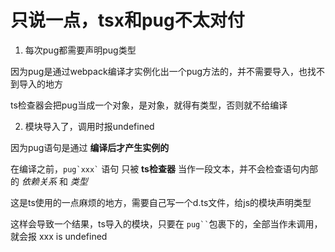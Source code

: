 
# 只说一点，tsx和pug不太对付

1. 每次pug都需要声明pug类型

因为pug是通过webpack编译才实例化出一个pug方法的，并不需要导入，也找不到导入的地方

ts检查器会把pug当成一个对象，是对象，就得有类型，否则就不给编译

2. 模块导入了，调用时报undefined 

因为pug语句是通过 **编译后才产生实例的**

在编译之前，``` pug`xxx` ``` 语句 只被 **ts检查器** 当作一段文本，并不会检查语句内部的 *依赖关系* 和 *类型* 

这是ts使用的一点麻烦的地方，需要自己写一个d.ts文件，给js的模块声明类型

这样会导致一个结果，ts导入的模块，只要在 ``` pug`` ```包裹下的，全部当作未调用，就会报 xxx is undefined